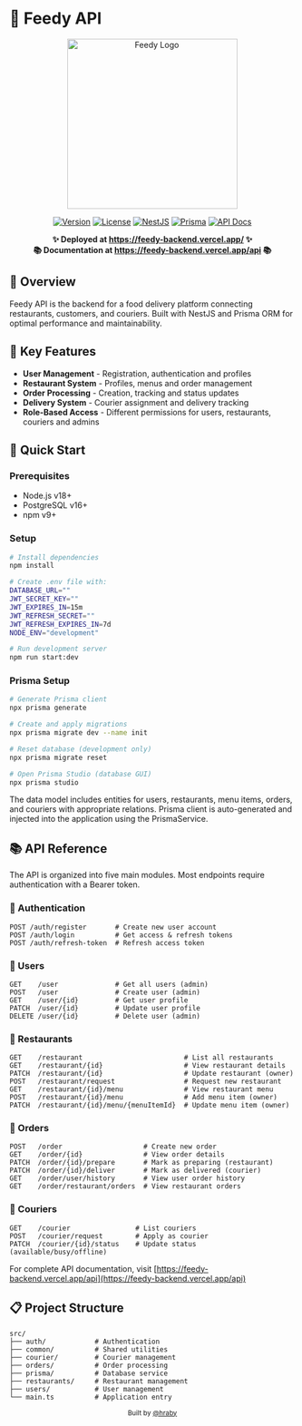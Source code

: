 # 🍔 Feedy API

<p align="center">
  <img src="https://i.imgur.com/BG7vGgK.png" alt="Feedy Logo" width="300">
</p>

<p align="center">
  <a href="#"><img src="https://img.shields.io/badge/version-1.0.0-blue?style=flat-square" alt="Version"></a>
  <a href="#"><img src="https://img.shields.io/badge/license-MIT-green?style=flat-square" alt="License"></a>
  <a href="#"><img src="https://img.shields.io/badge/NestJS-10.0.0-E0234E?style=flat-square&logo=nestjs&logoColor=white" alt="NestJS"></a>
  <a href="#"><img src="https://img.shields.io/badge/Prisma-5.0.0-2D3748?style=flat-square&logo=prisma&logoColor=white" alt="Prisma"></a>
  <a href="https://feedy-backend.vercel.app/api"><img src="https://img.shields.io/badge/API%20Docs-Swagger-85EA2D?style=flat-square&logo=swagger&logoColor=black" alt="API Docs"></a>
</p>

<p align="center">
  <b>✨ Deployed at <a href="https://feedy-backend.vercel.app/">https://feedy-backend.vercel.app/</a> ✨</b><br>
  <b>📚 Documentation at <a href="https://feedy-backend.vercel.app/api">https://feedy-backend.vercel.app/api</a> 📚</b>
</p>

## 🌟 Overview

Feedy API is the backend for a food delivery platform connecting restaurants, customers, and couriers. Built with NestJS and Prisma ORM for optimal performance and maintainability.

## 🚀 Key Features

- **User Management** - Registration, authentication and profiles
- **Restaurant System** - Profiles, menus and order management
- **Order Processing** - Creation, tracking and status updates
- **Delivery System** - Courier assignment and delivery tracking
- **Role-Based Access** - Different permissions for users, restaurants, couriers and admins

## 🔧 Quick Start

### Prerequisites

- Node.js v18+
- PostgreSQL v16+
- npm v9+

### Setup

```bash
# Install dependencies
npm install

# Create .env file with:
DATABASE_URL=""
JWT_SECRET_KEY=""
JWT_EXPIRES_IN=15m
JWT_REFRESH_SECRET=""
JWT_REFRESH_EXPIRES_IN=7d
NODE_ENV="development"

# Run development server
npm run start:dev
```

### Prisma Setup

```bash
# Generate Prisma client
npx prisma generate

# Create and apply migrations
npx prisma migrate dev --name init

# Reset database (development only)
npx prisma migrate reset

# Open Prisma Studio (database GUI)
npx prisma studio
```

The data model includes entities for users, restaurants, menu items, orders, and couriers with appropriate relations. Prisma client is auto-generated and injected into the application using the PrismaService.

## 📚 API Reference

The API is organized into five main modules. Most endpoints require authentication with a Bearer token.

### 🔐 Authentication

```
POST /auth/register       # Create new user account
POST /auth/login          # Get access & refresh tokens
POST /auth/refresh-token  # Refresh access token
```

### 👤 Users

```
GET    /user              # Get all users (admin)
POST   /user              # Create user (admin)
GET    /user/{id}         # Get user profile
PATCH  /user/{id}         # Update user profile
DELETE /user/{id}         # Delete user (admin)
```

### 🍕 Restaurants

```
GET    /restaurant                         # List all restaurants
GET    /restaurant/{id}                    # View restaurant details
PATCH  /restaurant/{id}                    # Update restaurant (owner)
POST   /restaurant/request                 # Request new restaurant
GET    /restaurant/{id}/menu               # View restaurant menu
POST   /restaurant/{id}/menu               # Add menu item (owner)
PATCH  /restaurant/{id}/menu/{menuItemId}  # Update menu item (owner)
```

### 🛒 Orders

```
POST   /order                    # Create new order
GET    /order/{id}               # View order details
PATCH  /order/{id}/prepare       # Mark as preparing (restaurant)
PATCH  /order/{id}/deliver       # Mark as delivered (courier)
GET    /order/user/history       # View user order history
GET    /order/restaurant/orders  # View restaurant orders
```

### 🚚 Couriers

```
GET    /courier                # List couriers
POST   /courier/request        # Apply as courier
PATCH  /courier/{id}/status    # Update status (available/busy/offline)
```

For complete API documentation, visit [https://feedy-backend.vercel.app/api](https://feedy-backend.vercel.app/api)

## 📋 Project Structure

```
src/
├── auth/            # Authentication
├── common/          # Shared utilities
├── courier/         # Courier management
├── orders/          # Order processing
├── prisma/          # Database service
├── restaurants/     # Restaurant management
├── users/           # User management
└── main.ts          # Application entry
```

<div align="center">
  
<sub>Built by [@hraby](https://github.com/Hraby)</sub>

</div>